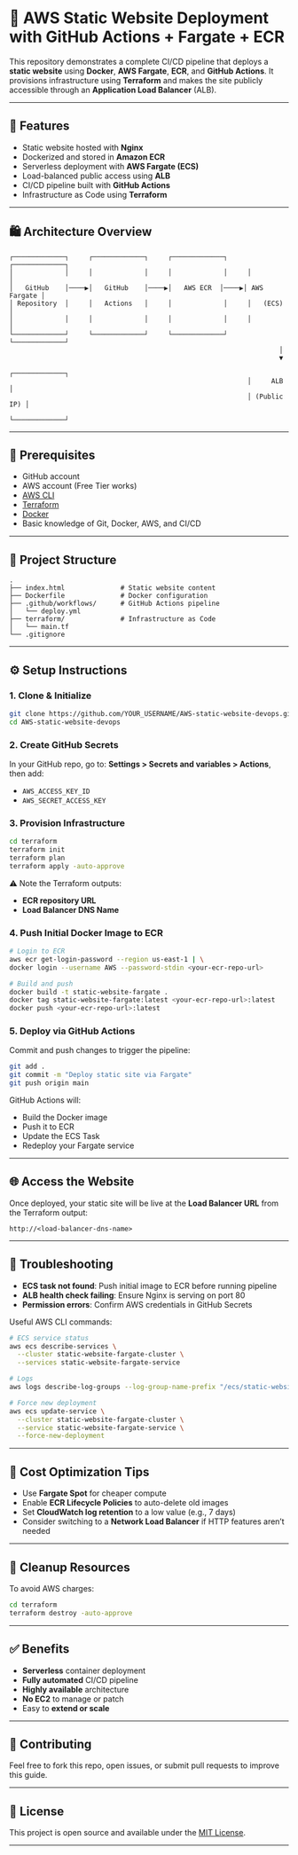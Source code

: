 # 🚀 AWS Static Website Deployment with GitHub Actions + Fargate + ECR

This repository demonstrates a complete CI/CD pipeline that deploys a **static website** using **Docker**, **AWS Fargate**, **ECR**, and **GitHub Actions**. It provisions infrastructure using **Terraform** and makes the site publicly accessible through an **Application Load Balancer** (ALB).

---

## 📌 Features

* Static website hosted with **Nginx**
* Dockerized and stored in **Amazon ECR**
* Serverless deployment with **AWS Fargate (ECS)**
* Load-balanced public access using **ALB**
* CI/CD pipeline built with **GitHub Actions**
* Infrastructure as Code using **Terraform**

---

## 🛍️ Architecture Overview

```
┌─────────────┐     ┌─────────────┐     ┌─────────────┐     ┌─────────────┐
│             │     │             │     │             │     │             │
│   GitHub    │────▶│   GitHub    │────▶│   AWS ECR  │────▶│ AWS Fargate │
│ Repository  │     │   Actions   │     │             │     │   (ECS)     │
│             │     │             │     │             │     │             │
└─────────────┘     └─────────────┘     └─────────────┘     └─────────────┘
                                                                    │
                                                                    ▼
                                                            ┌─────────────┐
                                                            │     ALB     │
                                                            │ (Public IP) │
                                                            └─────────────┘
```

---

## 🧰 Prerequisites

* GitHub account
* AWS account (Free Tier works)
* [AWS CLI](https://docs.aws.amazon.com/cli/latest/userguide/install-cliv2.html)
* [Terraform](https://www.terraform.io/downloads)
* [Docker](https://docs.docker.com/get-docker/)
* Basic knowledge of Git, Docker, AWS, and CI/CD

---

## 📁 Project Structure

```
.
├── index.html              # Static website content
├── Dockerfile              # Docker configuration
├── .github/workflows/      # GitHub Actions pipeline
│   └── deploy.yml
├── terraform/              # Infrastructure as Code
│   └── main.tf
└── .gitignore
```

---

## ⚙️ Setup Instructions

### 1. Clone & Initialize

```bash
git clone https://github.com/YOUR_USERNAME/AWS-static-website-devops.git
cd AWS-static-website-devops
```

### 2. Create GitHub Secrets

In your GitHub repo, go to:
**Settings > Secrets and variables > Actions**, then add:

* `AWS_ACCESS_KEY_ID`
* `AWS_SECRET_ACCESS_KEY`

### 3. Provision Infrastructure

```bash
cd terraform
terraform init
terraform plan
terraform apply -auto-approve
```

⚠️ Note the Terraform outputs:

* **ECR repository URL**
* **Load Balancer DNS Name**

### 4. Push Initial Docker Image to ECR

```bash
# Login to ECR
aws ecr get-login-password --region us-east-1 | \
docker login --username AWS --password-stdin <your-ecr-repo-url>

# Build and push
docker build -t static-website-fargate .
docker tag static-website-fargate:latest <your-ecr-repo-url>:latest
docker push <your-ecr-repo-url>:latest
```

### 5. Deploy via GitHub Actions

Commit and push changes to trigger the pipeline:

```bash
git add .
git commit -m "Deploy static site via Fargate"
git push origin main
```

GitHub Actions will:

* Build the Docker image
* Push it to ECR
* Update the ECS Task
* Redeploy your Fargate service

---

## 🌐 Access the Website

Once deployed, your static site will be live at the **Load Balancer URL** from the Terraform output:

```
http://<load-balancer-dns-name>
```

---

## 🧪 Troubleshooting

* **ECS task not found**: Push initial image to ECR before running pipeline
* **ALB health check failing**: Ensure Nginx is serving on port 80
* **Permission errors**: Confirm AWS credentials in GitHub Secrets

Useful AWS CLI commands:

```bash
# ECS service status
aws ecs describe-services \
  --cluster static-website-fargate-cluster \
  --services static-website-fargate-service

# Logs
aws logs describe-log-groups --log-group-name-prefix "/ecs/static-website-fargate"

# Force new deployment
aws ecs update-service \
  --cluster static-website-fargate-cluster \
  --service static-website-fargate-service \
  --force-new-deployment
```

---

## 💸 Cost Optimization Tips

* Use **Fargate Spot** for cheaper compute
* Enable **ECR Lifecycle Policies** to auto-delete old images
* Set **CloudWatch log retention** to a low value (e.g., 7 days)
* Consider switching to a **Network Load Balancer** if HTTP features aren’t needed

---

## 🧹 Cleanup Resources

To avoid AWS charges:

```bash
cd terraform
terraform destroy -auto-approve
```

---

## ✅ Benefits

* **Serverless** container deployment
* **Fully automated** CI/CD pipeline
* **Highly available** architecture
* **No EC2** to manage or patch
* Easy to **extend or scale**

---

## 🙌 Contributing

Feel free to fork this repo, open issues, or submit pull requests to improve this guide.

---

## 📄 License

This project is open source and available under the [MIT License](LICENSE).

---
